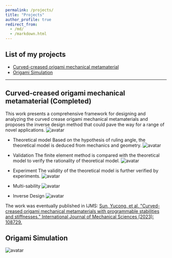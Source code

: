```yaml
---
permalink: /projects/
title: "Projects"
author_profile: true
redirect_from: 
  - /md/
  - /markdown.html
---
```


## List of my projects
* [Curved-creased origami mechanical metamaterial](#CCO)
* [Origami Simulation](#OS)
--------------------------------------------------------------
## <span id="CCO"> Curved-creased origami mechanical metamaterial (Completed)</span>
This work presents a comprehensive framework for designing and analyzing the curved crease origami mechanical metamaterials and proposes the inverse design method that could pave the way for a range of novel applications.
![avatar](/images/CCO/Graphc_abstract_v1.png)

* Theoretical model
  Based on the hypothesis of ruling angle, the theoretical model is deduced from mechanics and geometry.
  ![avatar](/images/CCO/CCO1.png)
  
* Validation
  The finite element method is compared with the theoretical model to verify the rationality of theoretical model.
  ![avatar](/images/CCO/CCO2.png)
  
* Experiment
  The validity of the theoretical model is further verified by experiments.
  ![avatar](/images/CCO/CCO3.png)
  
* Multi-sability
  ![avatar](/images/CCO/CCO4.png)
  
* Inverse Design
 ![avatar](/images/CCO/CCO5.png)

The work was eventually published in IJMS: 
[Sun, Yucong, et al. "Curved-creased origami mechanical metamaterials with programmable stabilities and stiffnesses." International Journal of Mechanical Sciences (2023): 108729.](https://doi.org/10.1016/j.ijmecsci.2023.108729)




## <span id="OS"> Origami Simulation </span>
![avatar](/images/Samio1.jpg)



